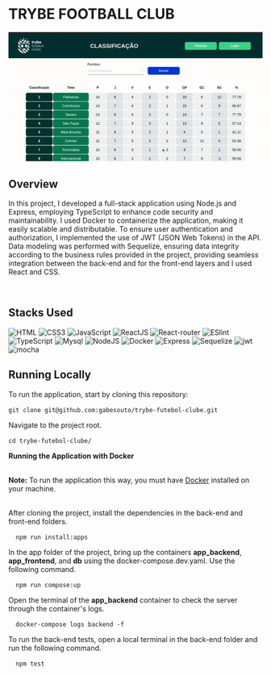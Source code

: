 # TRYBE FOOTBALL CLUB

![](https://github.com/gabesouto/Trybe-Football-Club/blob/main/ezgif.com-video-to-gif.gif)

## Overview

In this project, I developed a full-stack application using Node.js and Express, employing TypeScript to enhance code security and maintainability. I used Docker to containerize the application, making it easily scalable and distributable. To ensure user authentication and authorization, I implemented the use of JWT (JSON Web Tokens) in the API. Data modeling was performed with Sequelize, ensuring data integrity according to the business rules provided in the project, providing seamless integration between the back-end and for the front-end layers and I used React and CSS.

<br />

## Stacks Used

<div>
   <img src='https://img.shields.io/badge/HTML5-E34F26?style=for-the-badge&logo=html5&logoColor=white' alt='HTML' />
    <img src='https://img.shields.io/badge/CSS3-1572B6?style=for-the-badge&logo=css3&logoColor=white' alt='CSS3' />
    <img src='https://img.shields.io/badge/JavaScript-F7DF1E?style=for-the-badge&logo=javascript&logoColor=black' alt='JavaScript' />
    <img src='https://img.shields.io/badge/React-20232A?style=for-the-badge&logo=react&logoColor=61DAFB' alt='ReactJS' />
    <img src='https://img.shields.io/badge/React_Router-CA4245?style=for-the-badge&logo=react-router&logoColor=white' alt='React-router' />
    <img src='https://img.shields.io/badge/eslint-3A33D1?style=for-the-badge&logo=eslint&logoColor=white' alt='ESlint' />
    <img src="https://img.shields.io/badge/TypeScript-007ACC?style=for-the-badge&logo=typescript&logoColor=white" alt="TypeScript"/>
    <img src="https://img.shields.io/badge/MySQL-005C84?style=for-the-badge&logo=mysql&logoColor=white" alt="Mysql"/>
    <img src="https://img.shields.io/badge/Node.js-339933?style=for-the-badge&logo=nodedotjs&logoColor=white" alt="NodeJS"/>
    <img src="https://img.shields.io/badge/Docker-2CA5E0?style=for-the-badge&logo=docker&logoColor=white" alt="Docker"/>
    <img src="https://img.shields.io/badge/Express.js-000000?style=for-the-badge&logo=express&logoColor=white" alt="Express"/>
    <img src="https://img.shields.io/badge/Sequelize-52B0E7?style=for-the-badge&logo=Sequelize&logoColor=white" alt="Sequelize"/>
    <img src="https://img.shields.io/badge/JWT-000000?style=for-the-badge&logo=JSON%20web%20tokens&logoColor=white" alt="jwt"/>
    <img src="https://img.shields.io/badge/Mocha-8D6748?style=for-the-badge&logo=Mocha&logoColor=white" alt="mocha"/>
</div>

## Running Locally

To run the application, start by cloning this repository:

    git clone git@github.com:gabesouto/trybe-futebol-clube.git
    
Navigate to the project root.

    cd trybe-futebol-clube/


   <summary><strong>Running the Application with Docker</strong></summary> 
  </br>
  
  <strong>Note:</strong> To run the application this way, you must have [Docker](https://www.docker.com/) installed on your machine.
  
  </br>
  After cloning the project, install the dependencies in the back-end and front-end folders.
  
      npm run install:apps
  
  In the app folder of the project, bring up the containers <strong>app_backend</strong>, <strong>app_frontend</strong>, and <strong>db</strong> using the docker-compose.dev.yaml. Use the following command.
  
      npm run compose:up
    
  Open the terminal of the <strong>app_backend</strong> container to check the server through the container's logs.
  
      docker-compose logs backend -f
  
  To run the back-end tests, open a local terminal in the back-end folder and run the following command.
  
      npm test


